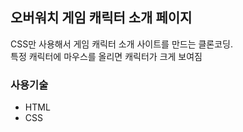 ## 오버워치 게임 캐릭터 소개 페이지

CSS만 사용해서 게임 캐릭터 소개 사이트를 만드는 클론코딩. <br>
특정 캐릭터에 마우스를 올리면 캐릭터가 크게 보여짐

### 사용기술

- HTML
- CSS
